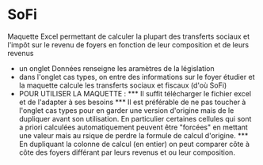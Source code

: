 # SoFi
Maquette Excel permettant de calculer la plupart des transferts sociaux et l'impôt sur le revenu de foyers en fonction de leur composition et de leurs revenus
* un onglet Données renseigne les aramètres de la législation
* dans l'onglet cas types, on entre des informations sur le foyer étudier et la maquette calcule les transferts sociaux et fiscaux (d'où SoFi)
* POUR UTILISER LA MAQUETTE : 
*** Il suffit télécharger le fichier excel et de l'adapter à ses besoins
*** Il est préférable de ne pas toucher à l'onglet cas types pour en garder une version d'origine mais de le dupliquer avant son utilisation. En particulier certaines cellules qui sont a priori calculées automatiquement peuvent être "forcées" en mettant une valeur mais au rsique de perdre la formule de calcul d'origine.
*** En dupliquant la colonne de calcul (en entier) on peut comparer côte à côte des foyers différant par leurs revenus et ou leur composition.
